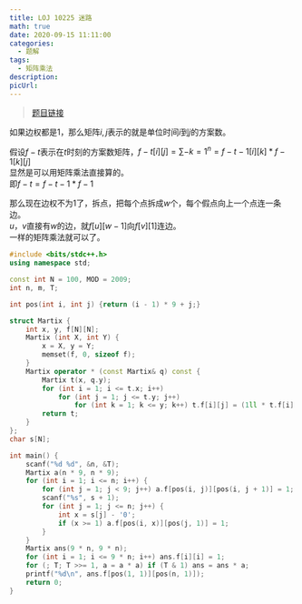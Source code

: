 ```yaml
---
title: LOJ 10225 迷路
math: true
date: 2020-09-15 11:11:00
categories: 
  - 题解
tags: 
  - 矩阵乘法
description: 
picUrl: 
---
```



>[题目链接](https://loj.ac/problem/10225)  

如果边权都是$1$，那么矩阵$i,j$表示的就是单位时间$i$到$j$的方案数。  
<!--more-->
假设$f-t$表示在$t$时刻的方案数矩阵，$f-t[i][j]=\sum\limits-{k=1}^{n}=f-{t-1}[i][k]*f-{1}[k][j]$  
显然是可以用矩阵乘法直接算的。  
即$f-t=f-{t-1}*f-1$  

那么现在边权不为$1$了，拆点，把每个点拆成$w$个，每个假点向上一个点连一条边。  
$u$，$v$直接有$w$的边，就$f[u][w-1]$向$f[v][1]$连边。  
一样的矩阵乘法就可以了。  

```cpp
#include <bits/stdc++.h>
using namespace std;

const int N = 100, MOD = 2009;
int n, m, T;

int pos(int i, int j) {return (i - 1) * 9 + j;}

struct Martix {
	int x, y, f[N][N];
	Martix (int X, int Y) {
        x = X, y = Y;
		memset(f, 0, sizeof f);
	}
	Martix operator * (const Martix& q) const {
		Martix t(x, q.y);
		for (int i = 1; i <= t.x; i++)
			for (int j = 1; j <= t.y; j++)
				for (int k = 1; k <= y; k++) t.f[i][j] = (1ll * t.f[i][j] + f[i][k] * 1ll * q.f[k][j]) % MOD;
		return t;
	}
};
char s[N];

int main() {
    scanf("%d %d", &n, &T);
    Martix a(n * 9, n * 9);
    for (int i = 1; i <= n; i++) {
    	for (int j = 1; j < 9; j++) a.f[pos(i, j)][pos(i, j + 1)] = 1;
    	scanf("%s", s + 1);
    	for (int j = 1; j <= n; j++) {
            int x = s[j] - '0';
            if (x >= 1) a.f[pos(i, x)][pos(j, 1)] = 1;
    	}
    }
    Martix ans(9 * n, 9 * n);
    for (int i = 1; i <= 9 * n; i++) ans.f[i][i] = 1;
    for (; T; T >>= 1, a = a * a) if (T & 1) ans = ans * a;
    printf("%d\n", ans.f[pos(1, 1)][pos(n, 1)]);
    return 0;
}
```
